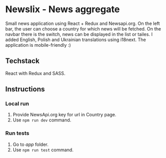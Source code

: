 # Newslix - News aggregate

Small news application using React + Redux and Newsapi.org. On the left bar, the user can choose a country for which news will be fetched. On the navbar there is the switch, news can be displayed in the list or tailes. I added English, Polish and Ukrainian translations using i18next. The application is mobile-friendly :)

## Techstack

React with Redux and SASS.

## Instructions

### Local run

1. Provide NewsApi.org key for url in Country page.
2. Use `npm run dev` command.

### Run tests

1. Go to _app_ folder.
2. Use `npm run test` command.
